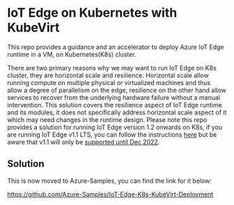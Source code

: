 # IoT Edge on Kubernetes with KubeVirt

This repo provides a guidance and an accelerator to deploy Azure IoT Edge runtime in a VM, on Kubernetes(K8s) cluster.

There are two primary reasons why we may want to run IoT Edge on K8s cluster, they are horizontal scale and resilience. Horizontal scale allow running compute on multiple physical or virtualized machines and thus allow a degree of parallelism on the edge, resilience on the other hand allow services to recover from the underlying hardware failure without a manual intervention. This solution covers the resilience aspect of IoT Edge runtime and its modules, it does not specifically address horizontal scale aspect of it which may need changes in the runtime design. Please note this repo provides a solution for running IoT Edge version 1.2 onwards on K8s, if you are running IoT Edge v1.1 LTS, you can follow the instructions [here](https://docs.microsoft.com/en-us/azure/iot-edge/how-to-install-iot-edge-kubernetes?view=iotedge-2018-06) but be aware that v1.1 will only be [supported until Dec 2022](https://azure.microsoft.com/nb-no/updates/iot-edge1-1-0/).

## Solution

This is now moved to Azure-Samples, you can find the link for it below:

https://github.com/Azure-Samples/IoT-Edge-K8s-KubeVirt-Deployment
